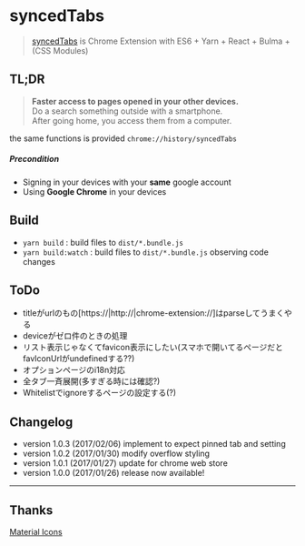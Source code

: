 # syncedTabs
> [syncedTabs](https://chrome.google.com/webstore/detail/syncedtabs/pidbmkbopopclkdjflnlcgnefcifdmno) is Chrome Extension with ES6 + Yarn + React + Bulma + (CSS Modules)


## TL;DR
> __Faster access to pages opened in your other devices.__  
Do a search something outside with a smartphone.  
After going home, you access them from a computer.

the same functions is provided `chrome://history/syncedTabs`  
##### Precondition
* Signing in your devices with your __same__ google account
* Using __Google Chrome__ in your devices


## Build
* `yarn build` : build files to `dist/*.bundle.js`
* `yarn build:watch` : build files to `dist/*.bundle.js` observing code changes


## ToDo
* titleがurlのもの[https://|http://|chrome-extension://]はparseしてうまくやる
* deviceがゼロ件のときの処理
* リスト表示じゃなくてfavicon表示にしたい(スマホで開いてるページだとfavIconUrlがundefinedする??)
* オプションページのi18n対応
* 全タブ一斉展開(多すぎる時には確認?)
* Whitelistでignoreするページの設定する(?)


## Changelog
* version 1.0.3 (2017/02/06) implement to expect pinned tab and setting
* version 1.0.2 (2017/01/30) modify overflow styling
* version 1.0.1 (2017/01/27) update for chrome web store
* version 1.0.0 (2017/01/26) release now available!

-------------

## Thanks
[Material Icons](https://www.google.com/design/icons/)
